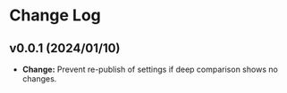 
# Change Log

## v0.0.1 (2024/01/10)
- **Change:** Prevent re-publish of settings if deep comparison shows no changes.
